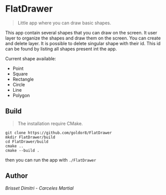 # FlatDrawer
> Little app where you can draw basic shapes.

This app contain several shapes that you can draw on the screen. It user layer to organize the shapes and draw them on the screen. You can create and delete layer. It is possible to delete singular shape with their id. This id can be found by listing all shapes present int the app.

Current shape available:
- Point
- Square
- Rectangle
- Circle
- Line
- Polygon

## Build
> The installation require CMake.

    git clone https://github.com/goldor8/FlatDrawer
    mkdir FlatDrawer/build
    cd FlatDrawer/build
    cmake ..
    cmake --build .

then you can run the app with `./FlatDrawer`

## Author

*Brisset Dimitri - Carceles Martial*